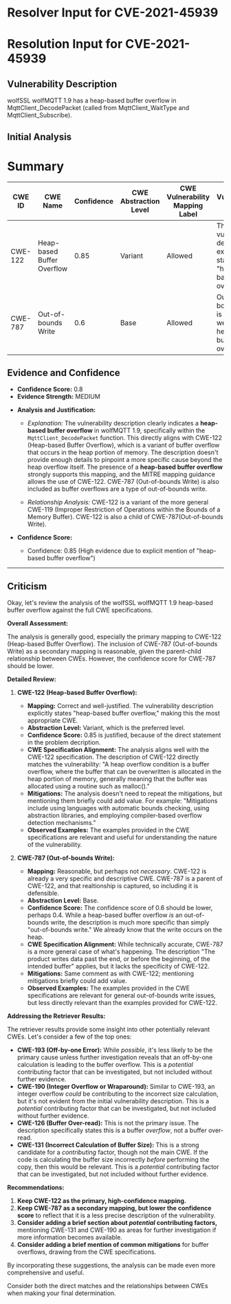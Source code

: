 # Resolver Input for CVE-2021-45939

# Resolution Input for CVE-2021-45939

## Vulnerability Description
wolfSSL wolfMQTT 1.9 has a heap-based buffer overflow in MqttClient_DecodePacket (called from MqttClient_WaitType and MqttClient_Subscribe).

## Initial Analysis
# Summary
| CWE ID | CWE Name | Confidence | CWE Abstraction Level | CWE Vulnerability Mapping Label | CWE-Vulnerability Mapping Notes |
|---|---|---|---|---|---|
| CWE-122 | Heap-based Buffer Overflow | 0.85 | Variant | Allowed | The vulnerability description explicitly states "heap-based buffer overflow." |
| CWE-787 | Out-of-bounds Write | 0.6 | Base | Allowed | Out-of-bounds write is a related weakness to heap-based buffer overflows. |

## Evidence and Confidence

*   **Confidence Score:** 0.8
*   **Evidence Strength:** MEDIUM

- **Analysis and Justification:**  
  - *Explanation:* The vulnerability description clearly indicates a **heap-based buffer overflow** in wolfMQTT 1.9, specifically within the `MqttClient_DecodePacket` function. This directly aligns with CWE-122 (Heap-based Buffer Overflow), which is a variant of buffer overflow that occurs in the heap portion of memory. The description doesn't provide enough details to pinpoint a more specific cause beyond the heap overflow itself. The presence of a **heap-based buffer overflow** strongly supports this mapping, and the MITRE mapping guidance allows the use of CWE-122. CWE-787 (Out-of-bounds Write) is also included as buffer overflows are a type of out-of-bounds write.
  
  - *Relationship Analysis:* CWE-122 is a variant of the more general CWE-119 (Improper Restriction of Operations within the Bounds of a Memory Buffer). CWE-122 is also a child of CWE-787(Out-of-bounds Write).

- **Confidence Score:**  
  - Confidence: 0.85 (High evidence due to explicit mention of "heap-based buffer overflow")

---

## Criticism
Okay, let's review the analysis of the wolfSSL wolfMQTT 1.9 heap-based buffer overflow against the full CWE specifications.

**Overall Assessment:**

The analysis is generally good, especially the primary mapping to CWE-122 (Heap-based Buffer Overflow). The inclusion of CWE-787 (Out-of-bounds Write) as a secondary mapping is reasonable, given the parent-child relationship between CWEs. However, the confidence score for CWE-787 should be lower.

**Detailed Review:**

1.  **CWE-122 (Heap-based Buffer Overflow):**

    *   **Mapping:** Correct and well-justified. The vulnerability description explicitly states "heap-based buffer overflow," making this the most appropriate CWE.
    *   **Abstraction Level:** Variant, which is the preferred level.
    *   **Confidence Score:** 0.85 is justified, because of the direct statement in the problem decription.
    *   **CWE Specification Alignment:** The analysis aligns well with the CWE-122 specification.  The description of CWE-122 directly matches the vulnerability: "A heap overflow condition is a buffer overflow, where the buffer that can be overwritten is allocated in the heap portion of memory, generally meaning that the buffer was allocated using a routine such as malloc()."
    *   **Mitigations:** The analysis doesn't need to repeat the mitigations, but mentioning them briefly could add value. For example:  "Mitigations include using languages with automatic bounds checking, using abstraction libraries, and employing compiler-based overflow detection mechanisms."
    *   **Observed Examples:** The examples provided in the CWE specifications are relevant and useful for understanding the nature of the vulnerability.

2.  **CWE-787 (Out-of-bounds Write):**

    *   **Mapping:** Reasonable, but perhaps not *necessary*. CWE-122 is already a very specific and descriptive CWE. CWE-787 is a parent of CWE-122, and that realtionship is captured, so including it is defensible.
    *   **Abstraction Level:** Base.
    *   **Confidence Score:** The confidence score of 0.6 should be lower, perhaps 0.4. While a heap-based buffer overflow *is* an out-of-bounds write, the description is much more specific than simply "out-of-bounds write." We already know that the write occurs on the heap.
    *   **CWE Specification Alignment:** While technically accurate, CWE-787 is a more general case of what's happening. The description "The product writes data past the end, or before the beginning, of the intended buffer" applies, but it lacks the specificity of CWE-122.
    *   **Mitigations:** Same comment as with CWE-122; mentioning mitigations briefly could add value.
    *   **Observed Examples:** The examples provided in the CWE specifications are relevant for general out-of-bounds write issues, but less directly relevant than the examples provided for CWE-122.

**Addressing the Retriever Results:**

The retriever results provide some insight into other potentially relevant CWEs. Let's consider a few of the top ones:

*   **CWE-193 (Off-by-one Error):**  While *possible*, it's less likely to be the primary cause unless further investigation reveals that an off-by-one calculation is leading to the buffer overflow.  This is a *potential* contributing factor that can be investigated, but not included without further evidence.
*   **CWE-190 (Integer Overflow or Wraparound):**  Similar to CWE-193, an integer overflow *could* be contributing to the incorrect size calculation, but it's not evident from the initial vulnerability description. This is a *potential* contributing factor that can be investigated, but not included without further evidence.
*   **CWE-126 (Buffer Over-read):** This is not the primary issue. The description specifically states this is a buffer *overflow*, not a buffer over-read.
*   **CWE-131 (Incorrect Calculation of Buffer Size):** This is a strong candidate for a *contributing* factor, though not the main CWE.  If the code is calculating the buffer size incorrectly *before* performing the copy, then this would be relevant. This is a *potential* contributing factor that can be investigated, but not included without further evidence.

**Recommendations:**

1.  **Keep CWE-122 as the primary, high-confidence mapping.**
2.  **Keep CWE-787 as a secondary mapping, but lower the confidence score** to reflect that it is a less precise description of the vulnerability.
3.  **Consider adding a brief section about *potential* contributing factors,** mentioning CWE-131 and CWE-190 as areas for further investigation if more information becomes available.
4.  **Consider adding a brief mention of common mitigations** for buffer overflows, drawing from the CWE specifications.

By incorporating these suggestions, the analysis can be made even more comprehensive and useful.

Consider both the direct matches and the relationships between CWEs
when making your final determination.
        